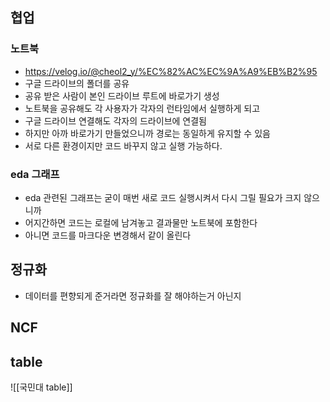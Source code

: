 ## 협업
### 노트북
- https://velog.io/@cheol2_y/%EC%82%AC%EC%9A%A9%EB%B2%95
- 구글 드라이브의 폴더를 공유
- 공유 받은 사람이 본인 드라이브 루트에 바로가기 생성
- 노트북을 공유해도 각 사용자가 각자의 런타임에서 실행하게 되고
- 구글 드라이브 연결해도 각자의 드라이브에 연결됨
- 하지만 아까 바로가기 만들었으니까 경로는 동일하게 유지할 수 있음
- 서로 다른 환경이지만 코드 바꾸지 않고 실행 가능하다.
### eda 그래프
- eda 관련된 그래프는 굳이 매번 새로 코드 실행시켜서 다시 그릴 필요가 크지 않으니까
- 어지간하면 코드는 로컬에 남겨놓고 결과물만 노트북에 포함한다
- 아니면 코드를 마크다운 변경해서 같이 올린다
## 정규화
- 데이터를 편향되게 준거라면 정규화를 잘 해야하는거 아닌지
## NCF

## table
![[국민대 table]]